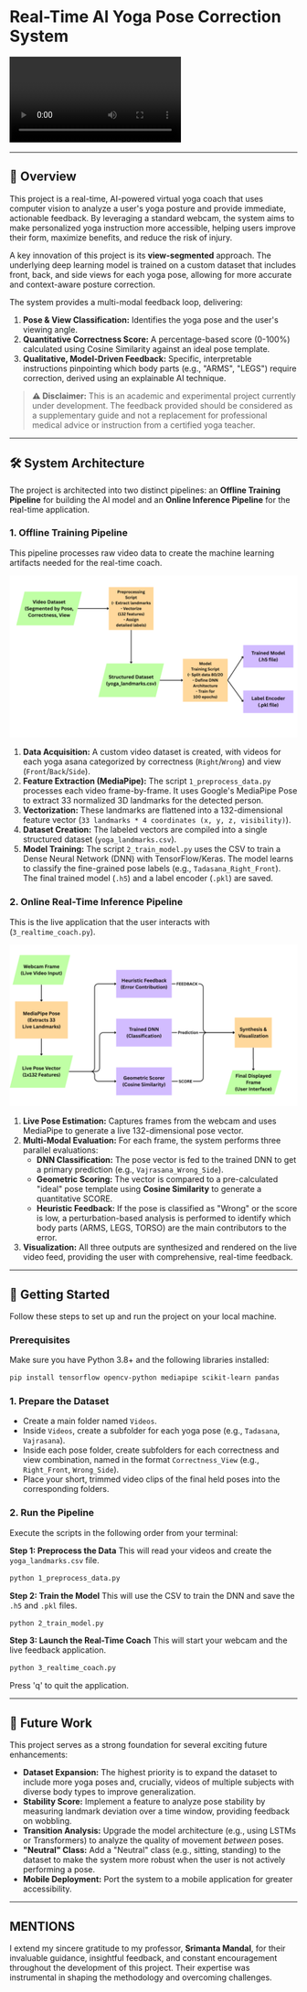 # Real-Time AI Yoga Pose Correction System

![Yoga Coach Demo](Videos/Demo/Demo_video.mp4)

---

## 📖 Overview

This project is a real-time, AI-powered virtual yoga coach that uses computer vision to analyze a user's yoga posture and provide immediate, actionable feedback. By leveraging a standard webcam, the system aims to make personalized yoga instruction more accessible, helping users improve their form, maximize benefits, and reduce the risk of injury.

A key innovation of this project is its **view-segmented** approach. The underlying deep learning model is trained on a custom dataset that includes front, back, and side views for each yoga pose, allowing for more accurate and context-aware posture correction.

The system provides a multi-modal feedback loop, delivering:
1.  **Pose & View Classification:** Identifies the yoga pose and the user's viewing angle.
2.  **Quantitative Correctness Score:** A percentage-based score (0-100%) calculated using Cosine Similarity against an ideal pose template.
3.  **Qualitative, Model-Driven Feedback:** Specific, interpretable instructions pinpointing which body parts (e.g., "ARMS", "LEGS") require correction, derived using an explainable AI technique.

> **⚠️ Disclaimer:** This is an academic and experimental project currently under development. The feedback provided should be considered as a supplementary guide and not a replacement for professional medical advice or instruction from a certified yoga teacher.

---

## 🛠️ System Architecture

The project is architected into two distinct pipelines: an **Offline Training Pipeline** for building the AI model and an **Online Inference Pipeline** for the real-time application.

### 1. Offline Training Pipeline
This pipeline processes raw video data to create the machine learning artifacts needed for the real-time coach.

![D1](Diagrams/D1.png)

1.  **Data Acquisition:** A custom video dataset is created, with videos for each yoga asana categorized by correctness (`Right`/`Wrong`) and view (`Front`/`Back`/`Side`).
2.  **Feature Extraction (MediaPipe):** The script `1_preprocess_data.py` processes each video frame-by-frame. It uses Google's MediaPipe Pose to extract 33 normalized 3D landmarks for the detected person.
3.  **Vectorization:** These landmarks are flattened into a 132-dimensional feature vector (`33 landmarks * 4 coordinates (x, y, z, visibility)`).
4.  **Dataset Creation:** The labeled vectors are compiled into a single structured dataset (`yoga_landmarks.csv`).
5.  **Model Training:** The script `2_train_model.py` uses the CSV to train a Dense Neural Network (DNN) with TensorFlow/Keras. The model learns to classify the fine-grained pose labels (e.g., `Tadasana_Right_Front`). The final trained model (`.h5`) and a label encoder (`.pkl`) are saved.

### 2. Online Real-Time Inference Pipeline
This is the live application that the user interacts with (`3_realtime_coach.py`).

![D2](Diagrams/D2.png)

1.  **Live Pose Estimation:** Captures frames from the webcam and uses MediaPipe to generate a live 132-dimensional pose vector.
2.  **Multi-Modal Evaluation:** For each frame, the system performs three parallel evaluations:
    *   **DNN Classification:** The pose vector is fed to the trained DNN to get a primary prediction (e.g., `Vajrasana_Wrong_Side`).
    *   **Geometric Scoring:** The vector is compared to a pre-calculated "ideal" pose template using **Cosine Similarity** to generate a quantitative SCORE.
    *   **Heuristic Feedback:** If the pose is classified as "Wrong" or the score is low, a perturbation-based analysis is performed to identify which body parts (ARMS, LEGS, TORSO) are the main contributors to the error.
3.  **Visualization:** All three outputs are synthesized and rendered on the live video feed, providing the user with comprehensive, real-time feedback.

---

## 🚀 Getting Started

Follow these steps to set up and run the project on your local machine.

### Prerequisites

Make sure you have Python 3.8+ and the following libraries installed:

```bash
pip install tensorflow opencv-python mediapipe scikit-learn pandas
```

### 1. Prepare the Dataset

-   Create a main folder named `Videos`.
-   Inside `Videos`, create a subfolder for each yoga pose (e.g., `Tadasana`, `Vajrasana`).
-   Inside each pose folder, create subfolders for each correctness and view combination, named in the format `Correctness_View` (e.g., `Right_Front`, `Wrong_Side`).
-   Place your short, trimmed video clips of the final held poses into the corresponding folders.

### 2. Run the Pipeline

Execute the scripts in the following order from your terminal:

**Step 1: Preprocess the Data**
This will read your videos and create the `yoga_landmarks.csv` file.
```bash
python 1_preprocess_data.py
```

**Step 2: Train the Model**
This will use the CSV to train the DNN and save the `.h5` and `.pkl` files.
```bash
python 2_train_model.py
```

**Step 3: Launch the Real-Time Coach**
This will start your webcam and the live feedback application.
```bash
python 3_realtime_coach.py
```
Press 'q' to quit the application.

---

## 🔮 Future Work

This project serves as a strong foundation for several exciting future enhancements:

-   **Dataset Expansion:** The highest priority is to expand the dataset to include more yoga poses and, crucially, videos of multiple subjects with diverse body types to improve generalization.
-   **Stability Score:** Implement a feature to analyze pose stability by measuring landmark deviation over a time window, providing feedback on wobbling.
-   **Transition Analysis:** Upgrade the model architecture (e.g., using LSTMs or Transformers) to analyze the quality of movement *between* poses.
-   **"Neutral" Class:** Add a "Neutral" class (e.g., sitting, standing) to the dataset to make the system more robust when the user is not actively performing a pose.
-   **Mobile Deployment:** Port the system to a mobile application for greater accessibility.

---

##  MENTIONS

I extend my sincere gratitude to my professor, **Srimanta Mandal**, for their invaluable guidance, insightful feedback, and constant encouragement throughout the development of this project. Their expertise was instrumental in shaping the methodology and overcoming challenges.